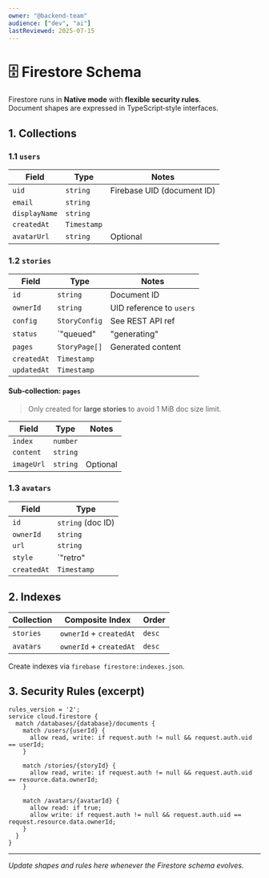 ```yaml
---
owner: "@backend-team"
audience: ["dev", "ai"]
lastReviewed: 2025-07-15
---
```


# 🗄️ Firestore Schema

Firestore runs in **Native mode** with **flexible security rules**.  
Document shapes are expressed in TypeScript‐style interfaces.

## 1. Collections

### 1.1 `users`

| Field | Type | Notes |
|-------|------|-------|
| `uid` | `string` | Firebase UID (document ID) |
| `email` | `string` |
| `displayName` | `string` |
| `createdAt` | `Timestamp` |
| `avatarUrl` | `string` | Optional |

### 1.2 `stories`

| Field | Type | Notes |
|-------|------|-------|
| `id` | `string` | Document ID |
| `ownerId` | `string` | UID reference to `users` |
| `config` | `StoryConfig` | See REST API ref |
| `status` | `"queued" | "generating" | "completed" | "error"` |
| `pages` | `StoryPage[]` | Generated content |
| `createdAt` | `Timestamp` |
| `updatedAt` | `Timestamp` |

#### Sub‑collection: `pages`

> Only created for **large stories** to avoid 1 MiB doc size limit.

| Field | Type | Notes |
|-------|------|-------|
| `index` | `number` |
| `content` | `string` |
| `imageUrl` | `string` | Optional |

### 1.3 `avatars`

| Field | Type |
|-------|------|
| `id` | `string` (doc ID) |
| `ownerId` | `string` |
| `url` | `string` |
| `style` | `"retro" | "anime" | "realistic"` |
| `createdAt` | `Timestamp` |

## 2. Indexes

| Collection | Composite Index | Order |
|------------|-----------------|-------|
| `stories` | `ownerId` + `createdAt` | `desc` |
| `avatars` | `ownerId` + `createdAt` | `desc` |

Create indexes via `firebase firestore:indexes.json`.

## 3. Security Rules (excerpt)

```firestore
rules_version = '2';
service cloud.firestore {
  match /databases/{database}/documents {
    match /users/{userId} {
      allow read, write: if request.auth != null && request.auth.uid == userId;
    }

    match /stories/{storyId} {
      allow read, write: if request.auth != null && request.auth.uid == resource.data.ownerId;
    }

    match /avatars/{avatarId} {
      allow read: if true;
      allow write: if request.auth != null && request.auth.uid == request.resource.data.ownerId;
    }
  }
}
```

---

_Update shapes and rules here whenever the Firestore schema evolves._
